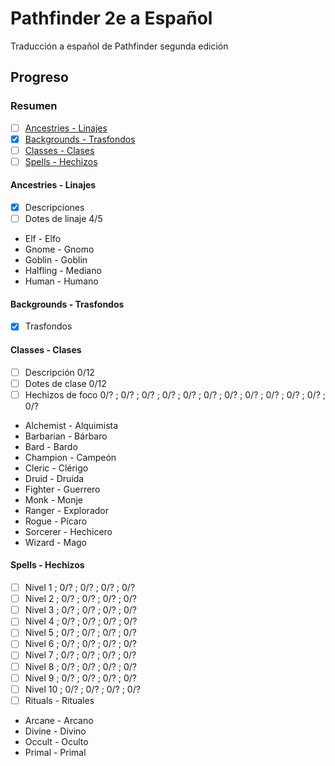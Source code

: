# Pathfinder 2e a Español
Traducción a español de Pathfinder segunda edición
## Progreso
### Resumen
- [ ] [Ancestries - Linajes](#ancestries---linajes)
- [x] [Backgrounds - Trasfondos](#backgrounds---trasfondos)
- [ ] [Classes - Clases](#classes---clases)
- [ ] [Spells - Hechizos](#spells---hechizos)
#### Ancestries - Linajes
- [x] Descripciones
- [ ] Dotes de linaje 4/5
* Elf - Elfo
* Gnome - Gnomo
* Goblin - Goblin
* Halfling - Mediano
* Human - Humano
#### Backgrounds - Trasfondos
- [x] Trasfondos
#### Classes - Clases
- [ ] Descripción 0/12
- [ ] Dotes de clase 0/12
- [ ] Hechizos de foco 0/? ; 0/? ; 0/? ; 0/? ; 0/? ; 0/? ; 0/? ; 0/? ; 0/? ; 0/? ; 0/? ; 0/?
* Alchemist - Alquimista
* Barbarian - Bárbaro
* Bard - Bardo
* Champion - Campeón
* Cleric - Clérigo
* Druid - Druida
* Fighter - Guerrero
* Monk - Monje
* Ranger - Explorador
* Rogue - Pícaro
* Sorcerer - Hechicero
* Wizard - Mago
#### Spells - Hechizos
- [ ] Nivel 1 ; 0/? ; 0/? ; 0/? ; 0/?
- [ ] Nivel 2 ; 0/? ; 0/? ; 0/? ; 0/?
- [ ] Nivel 3 ; 0/? ; 0/? ; 0/? ; 0/?
- [ ] Nivel 4 ; 0/? ; 0/? ; 0/? ; 0/?
- [ ] Nivel 5 ; 0/? ; 0/? ; 0/? ; 0/?
- [ ] Nivel 6 ; 0/? ; 0/? ; 0/? ; 0/?
- [ ] Nivel 7 ; 0/? ; 0/? ; 0/? ; 0/?
- [ ] Nivel 8 ; 0/? ; 0/? ; 0/? ; 0/?
- [ ] Nivel 9 ; 0/? ; 0/? ; 0/? ; 0/?
- [ ] Nivel 10 ; 0/? ; 0/? ; 0/? ; 0/?
- [ ] Rituals - Rituales
* Arcane - Arcano
* Divine - Divino
* Occult - Oculto
* Primal - Primal
